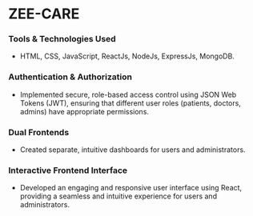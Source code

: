 # ZEE-CARE
### Tools & Technologies Used
- HTML, CSS, JavaScript, ReactJs, NodeJs, ExpressJs, MongoDB.

### Authentication & Authorization
- Implemented secure, role-based access control using JSON Web Tokens (JWT), ensuring that different user roles (patients, doctors, admins) have appropriate permissions.

### Dual Frontends
- Created separate, intuitive dashboards for users and administrators.

### Interactive Frontend Interface
- Developed an engaging and responsive user interface using React, providing a seamless and intuitive experience for users and administrators.

